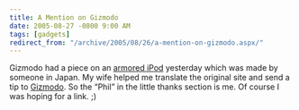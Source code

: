 ```yaml
---
title: A Mention on Gizmodo
date: 2005-08-27 -0800 9:00 AM
tags: [gadgets]
redirect_from: "/archive/2005/08/26/a-mention-on-gizmodo.aspx/"
---
```


Gizmodo had a piece on an [armored
iPod](http://www.gizmodo.com/gadgets/armor/index.php#armored-ipod-122617)
yesterday which was made by someone in Japan. My wife helped me
translate the original site and send a tip to
[Gizmodo](http://www.gizmodo.com/). So the “Phil” in the little thanks
section is me. Of course I was hoping for a link. ;)

